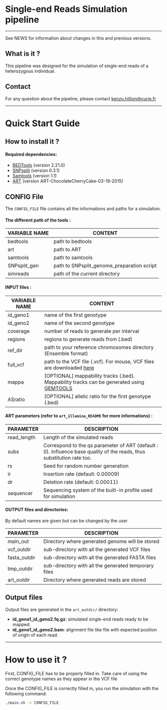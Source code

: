 # Single-end Reads Simulation pipeline

------------------------------

See NEWS for information about changes in this and previous versions.

## What is it ?

This pipeline was designed for the simulation of single-end reads of a heterozygous individual.

## Contact

For any question about the pipeline, please contact <kenzo.hillion@curie.fr>

------------------------------

# Quick Start Guide

## How to install it ?

#### Required dependencies:

* [BEDTools](http://bedtools.readthedocs.io/en/latest/) (version 2.21.0)
* [SNPsplit](http://www.bioinformatics.babraham.ac.uk/projects/SNPsplit/) (version 0.3.1)
* [Samtools](http://samtools.sourceforge.net) (version 1.1)
* [ART](http://www.niehs.nih.gov/research/resources/software/biostatistics/art/) (version ART-ChocolateCherryCake-03-19-2015)

## CONFIG File

The `CONFIG_FILE` file contains all the informations and paths for a simulation.

#### The different path of the tools :

**VARIABLE NAME** | **CONTENT**
----------------- | -----------
bedtools          | path to bedtools
art               | path to ART
samtools          | path to samtools
SNPsplit_gen      | path to SNPsplit_genome_preparation script
simreads          | path of the current directory

#### INPUT files :

**VARIABLE NAME** | **CONTENT**
----------------- | -----------
id_geno1          | name of the first genotype
id_geno2          | name of the second genotype
coverage          | number of reads to generate per interval
regions           | regions to generate reads from (.bed)
ref_dir           | path to your reference chromosomes directory (Ensemble format)
full_vcf          | path to the VCF file (.vcf). For mouse, VCF files are downloaded [here](ftp://ftp-mouse.sanger.ac.uk/)
mappa             | [OPTIONAL] mappability tracks (.bed). Mappability tracks can be generated using [GEMTOOLS](https://github.com/gemtools/gemtools)
ASratio           | [OPTIONAL] allelic ratio for the first genotype (.bed)


#### ART parameters (refer to `art_illumina_README` for more informations) :

**PARAMETER** | **DESCRIPTION**
------------- | ---------------
read_length   | Length of the simulated reads
subs          | Correspond to the qs parameter of ART (default : 0). Influence base quality of the reads, thus substitution rate too.
rs            | Seed for random number generation
ir            | Insertion rate (default: 0.00009)
dr            | Deletion rate (default: 0.00011)
sequencer     | Sequencing system of the built-in profile used for simulation

#### OUTPUT files and directories:

By default names are given but can be changed by the user

**PARAMETER** | **DESCRIPTION**
------------- | ---------------
main_out      | Directory where generated genome will be stored
vcf_outdir    | sub-directory with all the generated VCF files
fasta_outdir  | sub-directory with all the generated FASTA files
tmp_outdir    | sub-directory with all the generated temporary files
art_outdir    | Directory where generated reads are stored

## Output files

Output files are generated in the `art_outdir/` directory:

* __id_geno1_id_geno2.fq.gz__: simulated single-end reads ready to be mapped.
* __id_geno1_id_geno2.bam__: alignment file like file with expected position of origin of each read.

------------------------------

# How to use it ?

First, CONFIG_FILE has to be properly filled in. Take care of using the correct genotype names as they appear in the VCF file

Once the CONFIG_FILE is correctly filled in, you run the simulation with the following command:

```bash
./main.sh -c CONFIG_FILE
```